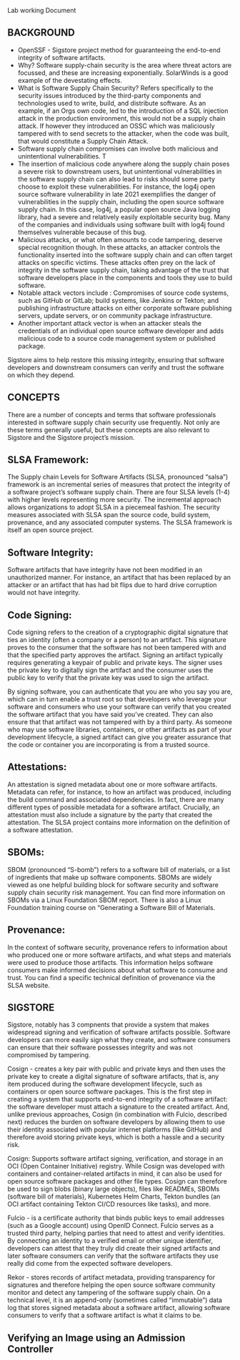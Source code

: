 Lab working Document

BACKGROUND
---------------------

- OpenSSF - Sigstore project method for guaranteeing the end-to-end integrity of software artifacts.
- Why? Software supply-chain security is the area where threat actors are focussed, and these are increasing exponentially. SolarWinds is a good example of the devestating effects.
- What is Software Supply Chain Security? Refers specifically to the security issues introduced by the third-party components and technologies used to write, build, and distribute software. As an example, if an Orgs own code, led to the introduction of a SQL injection attack in the production environment, this would not be a supply chain attack. If however they introduced an OSSC which was maliciously tampered with to send secrets to the attacker, when the code was built, that would constitute a Supply Chain Attack.
- Software supply chain compromises can involve both malicious and unintentional vulnerabilities. T
- The insertion of malicious code anywhere along the supply chain poses a severe risk to downstream users, but unintentional vulnerabilities in the software supply chain can also lead to risks should some party choose to exploit these vulnerabilities. For instance, the log4j open source software vulnerability in late 2021 exemplifies the danger of vulnerabilities in the supply chain, including the open source software supply chain. In this case, log4j, a popular open source Java logging library, had a severe and relatively easily exploitable security bug. Many of the companies and individuals using software built with log4j found themselves vulnerable because of this bug.
- Malicious attacks, or what often amounts to code tampering, deserve special recognition though. In these attacks, an attacker controls the functionality inserted into the software supply chain and can often target attacks on specific victims. These attacks often prey on the lack of integrity in the software supply chain, taking advantage of the trust that software developers place in the components and tools they use to build software. 
- Notable attack vectors include : Compromises of source code systems, such as GitHub or GitLab; build systems, like Jenkins or Tekton; and publishing infrastructure attacks on either corporate software publishing servers, update servers, or on community package infrastructure. 
- Another important attack vector is when an attacker steals the credentials of an individual open source software developer and adds malicious code to a source code management system or published package.

Sigstore aims to help restore this missing integrity, ensuring that software developers and downstream consumers can verify and trust the software on which they depend.

CONCEPTS
---------------------
There are a number of concepts and terms that software professionals interested in software supply chain security use frequently. Not only are these terms generally useful, but these concepts are also relevant to Sigstore and the Sigstore project’s mission.

SLSA Framework:
---------------
The Supply chain Levels for Software Artifacts (SLSA, pronounced “salsa”) framework is an incremental series of measures that protect the integrity of a software project’s software supply chain. There are four SLSA levels (1-4) with higher levels representing more security. The incremental approach allows organizations to adopt SLSA in a piecemeal fashion. The security measures associated with SLSA span the source code, build system, provenance, and any associated computer systems. The SLSA framework is itself an open source project.

Software Integrity:
------------------
Software artifacts that have integrity have not been modified in an unauthorized manner. For instance, an artifact that has been replaced by an attacker or an artifact that has had bit flips due to hard drive corruption would not have integrity.

Code Signing:
-------------
Code signing refers to the creation of a cryptographic digital signature that ties an identity (often a company or a person) to an artifact. This signature proves to the consumer that the software has not been tampered with and that the specified party approves the artifact. Signing an artifact typically requires generating a keypair of public and private keys. The signer uses the private key to digitally sign the artifact and the consumer uses the public key to verify that the private key was used to sign the artifact.

By signing software, you can authenticate that you are who you say you are, which can in turn enable a trust root so that developers who leverage your software and consumers who use your software can verify that you created the software artifact that you have said you’ve created. They can also ensure that that artifact was not tampered with by a third party. As someone who may use software libraries, containers, or other artifacts as part of your development lifecycle, a signed artifact can give you greater assurance that the code or container you are incorporating is from a trusted source.


Attestations:
--------------
An attestation is signed metadata about one or more software artifacts. Metadata can refer, for instance, to how an artifact was produced, including the build command and associated dependencies. In fact, there are many different types of possible metadata for a software artifact. Crucially, an attestation must also include a signature by the party that created the attestation. The SLSA project contains more information on the definition of a software attestation.

SBOMs:
-------
SBOM (pronounced “S-bomb”) refers to a software bill of materials, or a list of ingredients that make up software components. SBOMs are widely viewed as one helpful building block for software security and software supply chain security risk management. You can find more information on SBOMs via a Linux Foundation SBOM report. There is also a Linux Foundation training course on “Generating a Software Bill of Materials.

Provenance:
------------
In the context of software security, provenance refers to information about who produced one or more software artifacts, and what steps and materials were used to produce those artifacts. This information helps software consumers make informed decisions about what software to consume and trust. You can find a specific technical definition of provenance via the SLSA website.

SIGSTORE
------------

Sigstore, notably has 3 compnents that provide a system that makes widespread signing and verification of software artifacts possible. Software developers can more easily sign what they create, and software consumers can ensure that their software possesses integrity and was not compromised by tampering.

Cosign - creates a key pair with public and private keys and then uses the private key to create a digital signature of software artifacts, that is, any item produced during the software development lifecycle, such as containers or open source software packages. This is the first step in creating a system that supports end-to-end integrity of a software artifact: the software developer must attach a signature to the created artifact. And, unlike previous approaches, Cosign (in combination with Fulcio, described next) reduces the burden on software developers by allowing them to use their identity associated with popular internet platforms (like GitHub) and therefore avoid storing private keys, which is both a hassle and a security risk.

Cosign: Supports software artifact signing, verification, and storage in an OCI (Open Container Initiative) registry. While Cosign was developed with containers and container-related artifacts in mind, it can also be used for open source software packages and other file types. Cosign can therefore be used to sign blobs (binary large objects), files like READMEs, SBOMs (software bill of materials), Kubernetes Helm Charts, Tekton bundles (an OCI artifact containing Tekton CI/CD resources like tasks), and more.

Fulcio - is a certificate authority that binds public keys to email addresses (such as a Google account) using OpenID Connect. Fulcio serves as a trusted third party, helping parties that need to attest and verify identities. By connecting an identity to a verified email or other unique identifier, developers can attest that they truly did create their signed artifacts and later software consumers can verify that the software artifacts they use really did come from the expected software developers.

Rekor - stores records of artifact metadata, providing transparency for signatures and therefore helping the open source software community monitor and detect any tampering of the software supply chain. On a technical level, it is an append-only (sometimes called “immutable”) data log that stores signed metadata about a software artifact, allowing software consumers to verify that a software artifact is what it claims to be.










Verifying an Image using an Admission Controller
--------------------------------------------------